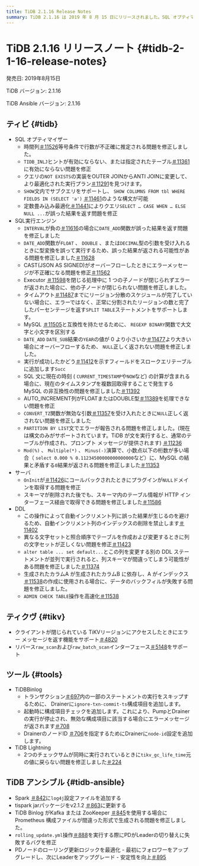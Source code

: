 ```yaml
---
title: TiDB 2.1.16 Release Notes
summary: TiDB 2.1.16 は 2019 年 8 月 15 日にリリースされました。SQL オプティマイザー、SQL 実行エンジン、サーバー、DDL、TiKV、TiDB Binlog、 TiDB Lightning 、TiDB Ansible に対するさまざまな修正と改善が含まれています。注目すべき変更点としては、SHOW ステートメント内のサブクエリのサポート、DATE_ADD 関数の問題の修正、TiDB BinlogのDrainerへの構成項目の追加などがあります。
---
```


# TiDB 2.1.16 リリースノート {#tidb-2-1-16-release-notes}

発売日: 2019年8月15日

TiDB バージョン: 2.1.16

TiDB Ansible バージョン: 2.1.16

## ティビ {#tidb}

-   SQL オプティマイザー
    -   時間列[＃11526](https://github.com/pingcap/tidb/pull/11526)等号条件で行数が不正確に推定される問題を修正しました。
    -   `TIDB_INLJ`ヒントが有効にならない、または指定されたテーブル[＃11361](https://github.com/pingcap/tidb/pull/11361)に有効にならない問題を修正
    -   クエリの`NOT EXISTS`の実装をOUTER JOINからANTI JOINに変更して、より最適化された実行プラン[＃11291](https://github.com/pingcap/tidb/pull/11291)を見つけます。
    -   `SHOW`文内でサブクエリをサポートし、 `SHOW COLUMNS FROM tbl WHERE FIELDS IN (SELECT 'a')` [＃11461](https://github.com/pingcap/tidb/pull/11461)のような構文が可能
    -   定数畳み込み最適化[＃11441](https://github.com/pingcap/tidb/pull/11441)によりクエリ`SELECT … CASE WHEN … ELSE NULL ...`が誤った結果を返す問題を修正
-   SQL実行エンジン
    -   `INTERVAL`が負の[＃11616](https://github.com/pingcap/tidb/pull/11616)の場合に`DATE_ADD`関数が誤った結果を返す問題を修正しました
    -   `DATE_ADD`関数が`FLOAT` 、 `DOUBLE` 、または`DECIMAL`型の引数を受け入れるときに型変換を誤って実行するため、誤った結果が返される可能性がある問題を修正しました[＃11628](https://github.com/pingcap/tidb/pull/11628)
    -   CAST(JSON AS SIGNED)がオーバーフローしたときにエラーメッセージが不正確になる問題を修正[＃11562](https://github.com/pingcap/tidb/pull/11562)
    -   Executor [＃11598](https://github.com/pingcap/tidb/pull/11598)を閉じる処理中に 1 つの子ノードが閉じられずエラーが返された場合に、他の子ノードが閉じられない問題を修正しました。
    -   タイムアウト[＃11487](https://github.com/pingcap/tidb/pull/11487)までにリージョン分散のスケジュールが完了していない場合に、エラーではなく、正常に分割されたリージョンの数と完了したパーセンテージを返す`SPLIT TABLE`ステートメントをサポートします。
    -   MySQL [＃11505](https://github.com/pingcap/tidb/pull/11505)と互換性を持たせるために、 `REGEXP BINARY`関数で大文字と小文字を区別する
    -   `DATE_ADD` `DATE_SUB`結果の`YEAR`の値が 0 より小さいか[＃11477](https://github.com/pingcap/tidb/pull/11477)より大きい場合にオーバーフローするため、 `NULL`正しく返されない問題を修正しました。
    -   実行が成功したかどう[＃11412](https://github.com/pingcap/tidb/pull/11421)を示すフィールドをスロークエリテーブルに追加します`Succ`
    -   SQL 文に現在の時刻 ( `CURRENT_TIMESTAMP`や`NOW`など) の計算が含まれる場合に、現在のタイムスタンプを複数回取得することで発生する MySQL の非互換性の問題を修正しました[＃11392](https://github.com/pingcap/tidb/pull/11392)
    -   AUTO_INCREMENT列がFLOATまたはDOUBLE型[＃11389](https://github.com/pingcap/tidb/pull/11389)を処理できない問題を修正
    -   `CONVERT_TZ`関数が無効な引数[＃11357](https://github.com/pingcap/tidb/pull/11357)を受け入れたときに`NULL`正しく返されない問題を修正しました
    -   `PARTITION BY LIST`文でエラーが報告される問題を修正しました。(現在は構文のみがサポートされています。TiDB が文を実行すると、通常のテーブルが作成され、プロンプト メッセージが提供されます) [＃11236](https://github.com/pingcap/tidb/pull/11236)
    -   `Mod(%)` 、 `Multiple(*)` 、 `Minus(-)`演算で、小数点以下の桁数が多い場合（ `select 0.000 % 0.11234500000000000000`など）に、MySQL の結果と矛盾する`0`結果が返される問題を修正しました[＃11353](https://github.com/pingcap/tidb/pull/11353)
-   サーバ
    -   `OnInit`が[＃11426](https://github.com/pingcap/tidb/pull/11426)にコールバックされたときにプラグインが`NULL`ドメインを取得する問題を修正
    -   スキーマが削除された後でも、スキーマ内のテーブル情報が HTTP インターフェース経由で取得できる問題を修正しました[＃11586](https://github.com/pingcap/tidb/pull/11586)
-   DDL
    -   この操作によって自動インクリメント列に誤った結果が生じるのを避けるため、自動インクリメント列のインデックスの削除を禁止します[＃11402](https://github.com/pingcap/tidb/pull/11402)
    -   異なる文字セットと照合順序でテーブルを作成および変更するときに列の文字セットが正しくない問題を修正[＃11423](https://github.com/pingcap/tidb/pull/11423)
    -   `alter table ... set default...`とこの列を変更する別の DDL ステートメントが並列で実行されると、列スキーマが間違ってしまう可能性がある問題を修正しました[＃11374](https://github.com/pingcap/tidb/pull/11374)
    -   生成されたカラムA が生成されたカラムB に依存し、A がインデックス[＃11538](https://github.com/pingcap/tidb/pull/11538)の作成に使用される場合に、データのバックフィルが失敗する問題を修正しました。
    -   `ADMIN CHECK TABLE`操作を高速化[＃11538](https://github.com/pingcap/tidb/pull/11676)

## ティクヴ {#tikv}

-   クライアントが閉じられている TiKVリージョンにアクセスしたときにエラー メッセージを返す機能をサポート[＃4820](https://github.com/tikv/tikv/pull/4820)
-   リバース`raw_scan`および`raw_batch_scan`インターフェース[＃5148](https://github.com/tikv/tikv/pull/5148)をサポート

## ツール {#tools}

-   TiDBBinlog
    -   トランザクション[＃697](https://github.com/pingcap/tidb-binlog/pull/697)内の一部のステートメントの実行をスキップするために、 Drainerに`ignore-txn-commit-ts`構成項目を追加します。
    -   起動時に構成項目チェックを追加します。これにより、PumpとDrainerの実行が停止され、無効な構成項目に該当する場合にエラーメッセージが返されます[＃708](https://github.com/pingcap/tidb-binlog/pull/708)
    -   DrainerのノードID [＃706](https://github.com/pingcap/tidb-binlog/pull/706)を指定するためにDrainerに`node-id`設定を追加します。
-   TiDB Lightning
    -   2つのチェックサムが同時に実行されているときに`tikv_gc_life_time`元の値に戻らない問題を修正しました[＃224](https://github.com/pingcap/tidb-lightning/pull/224)

## TiDB アンシブル {#tidb-ansible}

-   Spark [＃842](https://github.com/pingcap/tidb-ansible/pull/842)に`log4j`設定ファイルを追加する
-   tispark jarパッケージをv2.1.2 [＃863](https://github.com/pingcap/tidb-ansible/pull/863)に更新する
-   TiDB Binlog がKafka または ZooKeeper [＃845](https://github.com/pingcap/tidb-ansible/pull/845)を使用する場合に Prometheus 構成ファイルが間違った形式で生成される問題を修正しました。
-   `rolling_update.yml`操作[＃888](https://github.com/pingcap/tidb-ansible/pull/888)を実行する際にPDがLeaderの切り替えに失敗するバグを修正
-   PDノードのローリング更新ロジックを最適化 - 最初にフォロワーをアップグレードし、次にLeaderをアップグレード - 安定性を向上[＃895](https://github.com/pingcap/tidb-ansible/pull/895)
